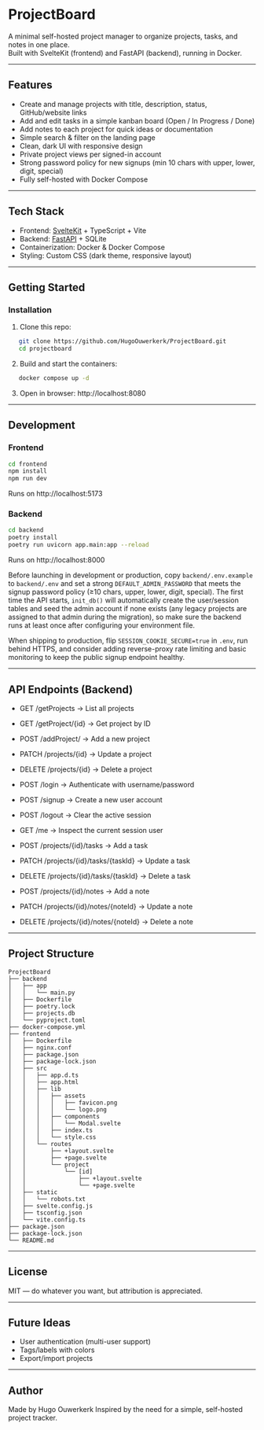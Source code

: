 # ProjectBoard

A minimal self-hosted project manager to organize projects, tasks, and notes in one place.  
Built with SvelteKit (frontend) and FastAPI (backend), running in Docker.

---

## Features

- Create and manage projects with title, description, status, GitHub/website links
- Add and edit tasks in a simple kanban board (Open / In Progress / Done)
- Add notes to each project for quick ideas or documentation
- Simple search & filter on the landing page
- Clean, dark UI with responsive design
- Private project views per signed-in account
- Strong password policy for new signups (min 10 chars with upper, lower, digit, special)
- Fully self-hosted with Docker Compose

---

## Tech Stack

- Frontend: [SvelteKit](https://kit.svelte.dev/) + TypeScript + Vite  
- Backend: [FastAPI](https://fastapi.tiangolo.com/) + SQLite  
- Containerization: Docker & Docker Compose  
- Styling: Custom CSS (dark theme, responsive layout)

---

## Getting Started

### Installation

1. Clone this repo:
```bash
   git clone https://github.com/HugoOuwerkerk/ProjectBoard.git
   cd projectboard
```

2. Build and start the containers:
```bash
   docker compose up -d
```

3. Open in browser:
   http://localhost:8080

---

## Development

### Frontend
```bash
cd frontend
npm install
npm run dev
```
Runs on http://localhost:5173

### Backend
```bash
cd backend  
poetry install  
poetry run uvicorn app.main:app --reload  
```
Runs on http://localhost:8000

Before launching in development or production, copy `backend/.env.example` to `backend/.env` and set a strong `DEFAULT_ADMIN_PASSWORD` that meets the signup password policy (≥10 chars, upper, lower, digit, special). The first time the API starts, `init_db()` will automatically create the user/session tables and seed the admin account if none exists (any legacy projects are assigned to that admin during the migration), so make sure the backend runs at least once after configuring your environment file.

When shipping to production, flip `SESSION_COOKIE_SECURE=true` in `.env`, run behind HTTPS, and consider adding reverse-proxy rate limiting and basic monitoring to keep the public signup endpoint healthy.

---

## API Endpoints (Backend)

- GET /getProjects → List all projects  
- GET /getProject/{id} → Get project by ID  
- POST /addProject/ → Add a new project  
- PATCH /projects/{id} → Update a project  
- DELETE /projects/{id} → Delete a project  

- POST /login → Authenticate with username/password  
- POST /signup → Create a new user account  
- POST /logout → Clear the active session  
- GET /me → Inspect the current session user  

- POST /projects/{id}/tasks → Add a task  
- PATCH /projects/{id}/tasks/{taskId} → Update a task  
- DELETE /projects/{id}/tasks/{taskId} → Delete a task  

- POST /projects/{id}/notes → Add a note  
- PATCH /projects/{id}/notes/{noteId} → Update a note  
- DELETE /projects/{id}/notes/{noteId} → Delete a note  

---

## Project Structure

```text
ProjectBoard
├── backend
│   ├── app
│   │   └── main.py
│   ├── Dockerfile
│   ├── poetry.lock
│   ├── projects.db
│   └── pyproject.toml
├── docker-compose.yml
├── frontend
│   ├── Dockerfile
│   ├── nginx.conf
│   ├── package.json
│   ├── package-lock.json
│   ├── src
│   │   ├── app.d.ts
│   │   ├── app.html
│   │   ├── lib
│   │   │   ├── assets
│   │   │   │   ├── favicon.png
│   │   │   │   └── logo.png
│   │   │   ├── components
│   │   │   │   └── Modal.svelte
│   │   │   ├── index.ts
│   │   │   └── style.css
│   │   └── routes
│   │       ├── +layout.svelte
│   │       ├── +page.svelte
│   │       └── project
│   │           └── [id]
│   │               ├── +layout.svelte
│   │               └── +page.svelte
│   ├── static
│   │   └── robots.txt
│   ├── svelte.config.js
│   ├── tsconfig.json
│   └── vite.config.ts
├── package.json
├── package-lock.json
└── README.md
```

---

## License

MIT — do whatever you want, but attribution is appreciated.

---

## Future Ideas

- User authentication (multi-user support)  
- Tags/labels with colors  
- Export/import projects  
---

## Author

Made by Hugo Ouwerkerk
Inspired by the need for a simple, self-hosted project tracker.

